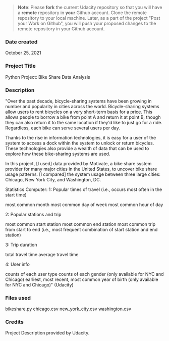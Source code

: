 >**Note**: Please **fork** the current Udacity repository so that you will have a **remote** repository in **your** Github account. Clone the remote repository to your local machine. Later, as a part of the project "Post your Work on Github", you will push your proposed changes to the remote repository in your Github account.

### Date created
October 25, 2021

### Project Title
Python Project: Bike Share Data Analysis

### Description
"Over the past decade, bicycle-sharing systems have been growing in number and popularity in cities across the world. Bicycle-sharing systems allow users to rent bicycles on a very short-term basis for a price. This allows people to borrow a bike from point A and return it at point B, though they can also return it to the same location if they'd like to just go for a ride. Regardless, each bike can serve several users per day.

Thanks to the rise in information technologies, it is easy for a user of the system to access a dock within the system to unlock or return bicycles. These technologies also provide a wealth of data that can be used to explore how these bike-sharing systems are used.

In this project, [I used] data provided by Motivate, a bike share system provider for many major cities in the United States, to uncover bike share usage patterns. [I compared] the system usage between three large cities: Chicago, New York City, and Washington, DC.

Statistics Computer:
1: Popular times of travel (i.e., occurs most often in the start time)

most common month
most common day of week
most common hour of day

2: Popular stations and trip

most common start station
most common end station
most common trip from start to end (i.e., most frequent combination of start station and end station)

3: Trip duration

total travel time
average travel time

4: User info

counts of each user type
counts of each gender (only available for NYC and Chicago)
earliest, most recent, most common year of birth (only available for NYC and Chicago)" (Udacity)

### Files used
bikeshare.py
chicago.csv
new_york_city.csv
washington.csv

### Credits
Project Description provided by Udacity.
